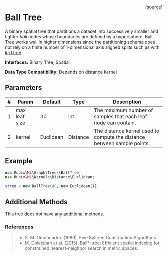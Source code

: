 <span style="float:right;"><a href="https://github.com/RubixML/RubixML/blob/master/src/Graph/Trees/BallTree.php">[source]</a></span>

# Ball Tree
A binary spatial tree that partitions a dataset into successively smaller and tighter *ball* nodes whose boundaries are defined by a hypersphere. Ball Tree works well in higher dimensions since the partitioning schema does not rely on a finite number of 1-dimensional axis aligned splits such as with [k-d tree](k-d-tree.md).

**Interfaces:** Binary Tree, Spatial

**Data Type Compatibility:** Depends on distance kernel

## Parameters
| # | Param | Default | Type | Description |
|---|---|---|---|---|
| 1 | max leaf size | 30 | int | The maximum number of samples that each leaf node can contain. |
| 2 | kernel | Euclidean | Distance | The distance kernel used to compute the distance between sample points. |

## Example
```php
use Rubix\ML\Graph\Trees\BallTree;
use Rubix\ML\Kernels\Distance\Euclidean;

$tree = new BallTree(40, new Euclidean());
```

## Additional Methods
This tree does not have any additional methods.

### References
>- S. M. Omohundro. (1989). Five Balltree Construction Algorithms.
>- M. Dolatshah et al. (2015). Ball*-tree: Efficient spatial indexing for constrained nearest-neighbor search in metric spaces.